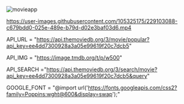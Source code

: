 ![movieapp](https://user-images.githubusercontent.com/105325175/229103047-a1401867-e617-4d42-bf39-20a875650227.PNG)

https://user-images.githubusercontent.com/105325175/229103088-c679bdd0-025e-489e-b79d-d02e3baf03d6.mp4

API_URL = "https://api.themoviedb.org/3/movie/popular?api_key=ee4dd7300928a3a05e99619f20c7dcb5"

API_IMG = "https://image.tmdb.org/t/p/w500"

API_SEARCH ="https://api.themoviedb.org/3/search/movie?api_key=ee4dd7300928a3a05e99619f20c7dcb5&query"

GOOGLE_FONT = "@import url('https://fonts.googleapis.com/css2?family=Poppins:wght@600&display=swap');"
